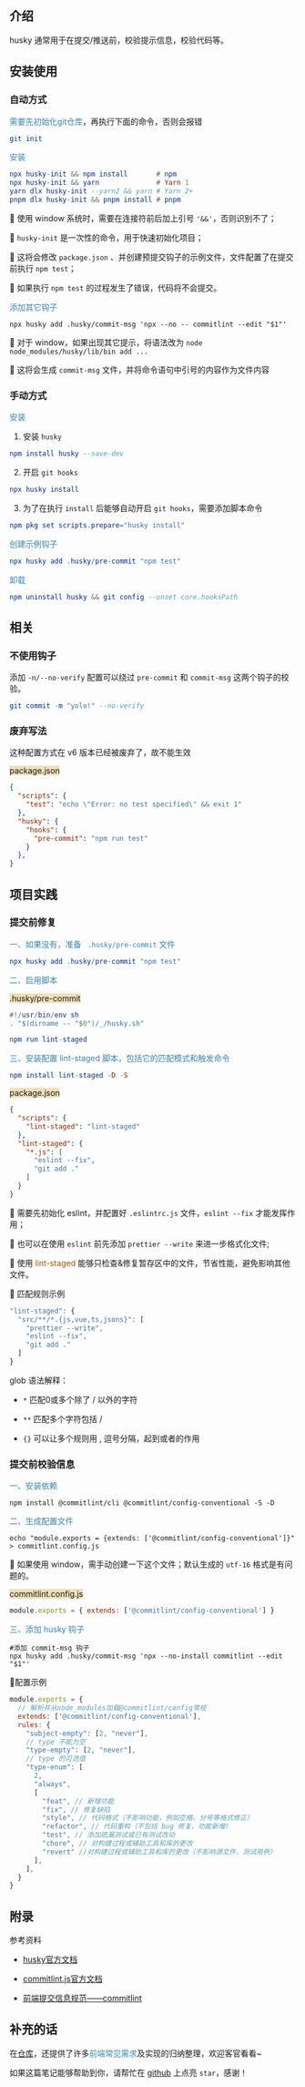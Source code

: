 ## 介绍

husky 通常用于在提交/推送前，校验提示信息，校验代码等。



## 安装使用

### 自动方式

<span style="color: #3a84aa">需要先初始化git仓库</span>，再执行下面的命令，否则会报错

```elm
git init
```

<span style="color: #3a84aa">安装</span>

```elm
npx husky-init && npm install       # npm
npx husky-init && yarn              # Yarn 1
yarn dlx husky-init --yarn2 && yarn # Yarn 2+
pnpm dlx husky-init && pnpm install # pnpm
```

:octopus: 使用 window 系统时，需要在连接符前后加上引号 `'&&'`，否则识别不了；

:turtle: `husky-init` 是一次性的命令，用于快速初始化项目；

:turtle: 这将会修改 `package.json` 、并创建预提交钩子的示例文件，文件配置了在提交前执行 `npm test`；

:turtle: 如果执行 `npm test` 的过程发生了错误，代码将不会提交。



<span style="color: #3a84aa">添加其它钩子</span>

```shell
npx husky add .husky/commit-msg 'npx --no -- commitlint --edit "$1"'
```

:octopus: 对于 window，如果出现其它提示，将语法改为 `node node_modules/husky/lib/bin add ...`

:ghost: 这将会生成 `commit-msg` 文件，并将命令语句中引号的内容作为文件内容



### 手动方式

<span style="color: #3a84aa">安装</span>

1. 安装 `husky`

```elm
npm install husky --save-dev
```

2. 开启 `git hooks`

```elm
npx husky install
```

3. 为了在执行 `install` 后能够自动开启 `git hooks`，需要添加脚本命令

```elm
npm pkg set scripts.prepare="husky install"
```

<span style="color: #3a84aa">创建示例钩子</span>

```elm
npx husky add .husky/pre-commit "npm test"
```

<span style="color: #3a84aa">卸载</span>

```elm
npm uninstall husky && git config --unset core.hooksPath
```



## 相关

### 不使用钩子

添加 `-n/--no-verify` 配置可以绕过 `pre-commit` 和 `commit-msg` 这两个钩子的校验。

```elm
git commit -m "yolo!" --no-verify
```



### 废弃写法

这种配置方式在 v6 版本已经被废弃了，故不能生效

<span style="backGround: #efe0b9">package.json</span>

```json
{
  "scripts": {
    "test": "echo \"Error: no test specified\" && exit 1"
  },
  "husky": {
    "hooks": {
      "pre-commit": "npm run test"
    }
  },
}
```



## 项目实践

### 提交前修复

<span style="color: #3a84aa">一、如果没有，准备 ` .husky/pre-commit` 文件</span>

```elm
npx husky add .husky/pre-commit "npm test"
```

<span style="color: #3a84aa">二、启用脚本</span>

<span style="backGround: #efe0b9">.husky/pre-commit</span>

```elm
#!/usr/bin/env sh
. "$(dirname -- "$0")/_/husky.sh"

npm run lint-staged
```

<span style="color: #3a84aa">三、安装配置 lint-staged 脚本，包括它的匹配模式和触发命令</span>

```elm
npm install lint-staged -D -S
```

<span style="backGround: #efe0b9">package.json</span>

```json
{
  "scripts": {
    "lint-staged": "lint-staged"
  },
  "lint-staged": {
    "*.js": [
      "eslint --fix",
      "git add ."
    ]
  }
}
```

:whale: 需要先初始化 eslint，并配置好 `.eslintrc.js` 文件，`eslint --fix` 才能发挥作用；

:whale: 也可以在使用 `eslint` 前先添加 `prettier --write` 来进一步格式化文件;

:star2: 使用 <span style="color: #a50">lint-staged</span> 能够只检查&修复暂存区中的文件，节省性能，避免影响其他文件。



:whale: 匹配规则示例

```javascript
"lint-staged": {
  "src/**/*.{js,vue,ts,jsons}": [
    "prettier --write",
    "eslint --fix",
    "git add ."
  ]
}
```

glob 语法解释：

- `*` 匹配0或多个除了 / 以外的字符

- `**` 匹配多个字符包括 /

- `{}` 可以让多个规则用 , 逗号分隔，起到或者的作用



### 提交前校验信息

<span style="color: #3a84aa">一、安装依赖</span>

```shell
npm install @commitlint/cli @commitlint/config-conventional -S -D
```

<span style="color: #3a84aa">二、生成配置文件</span>

```shell
echo "module.exports = {extends: ['@commitlint/config-conventional']}" > commitlint.config.js
```

:octopus: 如果使用 window，需手动创建一下这个文件；默认生成的 `utf-16` 格式是有问题的。

<span style="backGround: #efe0b9">commitlint.config.js</span>

```javascript
module.exports = { extends: ['@commitlint/config-conventional'] }
```

<span style="color: #3a84aa">三、添加 husky 钩子</span>

```shell
#添加 commit-msg 钩子
npx husky add .husky/commit-msg 'npx --no-install commitlint --edit "$1"'
```

 

:whale:配置示例

```javascript
module.exports = {
  // 解析并从node_modules加载@commitlint/config常规
  extends: ['@commitlint/config-conventional'],
  rules: {
    "subject-empty": [2, "never"],
    // type 不能为空
    "type-empty": [2, "never"],
    // type 的可选值
    "type-enum": [
      2,
      "always",
      [
        "feat", // 新增功能
        "fix", // 修复缺陷
        "style", // 代码格式（不影响功能，例如空格、分号等格式修正）
        "refactor", // 代码重构（不包括 bug 修复、功能新增）
        "test", // 添加疏漏测试或已有测试改动
        "chore", // 对构建过程或辅助工具和库的更改
        "revert" //对构建过程或辅助工具和库的更改（不影响源文件、测试用例）
      ],
    ],
  }
}
```



## 附录

参考资料

- [husky官方文档](https://typicode.github.io/husky/#/)


- [commitlint.js官方文档](https://commitlint.js.org/#/)
- [前端提交信息规范——commitlint](http://events.jianshu.io/p/0f577906b5d1)



## 补充的话

在[仓库](https://github.com/SpringLoach/power)，还提供了许多<span style="color: #3a84aa">前端常见需求</span>及实现的归纳整理，欢迎客官看看~

如果这篇笔记能够帮助到你，请帮忙在 [github](https://github.com/SpringLoach/power) 上点亮 `star`，感谢！
